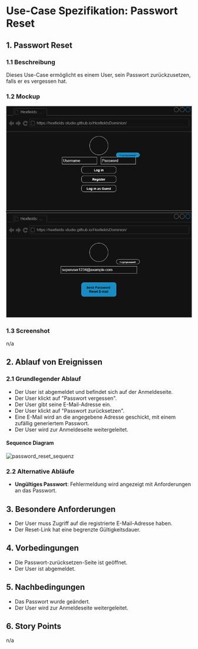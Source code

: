 # Use-Case Spezifikation: Passwort Reset

## 1. Passwort Reset

### 1.1 Beschreibung

Dieses Use-Case ermöglicht es einem User, sein Passwort zurückzusetzen, falls er es vergessen hat.

### 1.2 Mockup

![password_reset_mockup](./password_reset_mockup.drawio.png "password_reset_mockup")

### 1.3 Screenshot

n/a

## 2. Ablauf von Ereignissen

### 2.1 Grundlegender Ablauf

- Der User ist abgemeldet und befindet sich auf der Anmeldeseite.
- Der User klickt auf "Passwort vergessen".
- Der User gibt seine E-Mail-Adresse ein.
- Der User klickt auf "Passwort zurücksetzen".
- Eine E-Mail wird an die angegebene Adresse geschickt, mit einem zufällig generiertem Passwort.
- Der User wird zur Anmeldeseite weitergeleitet.

#### Sequence Diagram

![password_reset_sequenz](./password_reset_sequenz.png "password_reset_sequenz")

### 2.2 Alternative Abläufe

- **Ungültiges Passwort**: Fehlermeldung wird angezeigt mit Anforderungen an das Passwort.

## 3. Besondere Anforderungen

- Der User muss Zugriff auf die registrierte E-Mail-Adresse haben.
- Der Reset-Link hat eine begrenzte Gültigkeitsdauer.

## 4. Vorbedingungen

- Die Passwort-zurücksetzen-Seite ist geöffnet.
- Der User ist abgemeldet.

## 5. Nachbedingungen

- Das Passwort wurde geändert.
- Der User wird zur Anmeldeseite weitergeleitet.

## 6. Story Points

n/a
